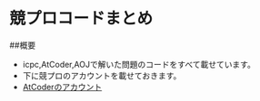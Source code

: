 # 競プロコードまとめ
##概要
- icpc,AtCoder,AOJで解いた問題のコードをすべて載せています。
- 下に競プロのアカウントを載せておきます。
- [AtCoderのアカウント](https://atcoder.jp/users/osumi)


